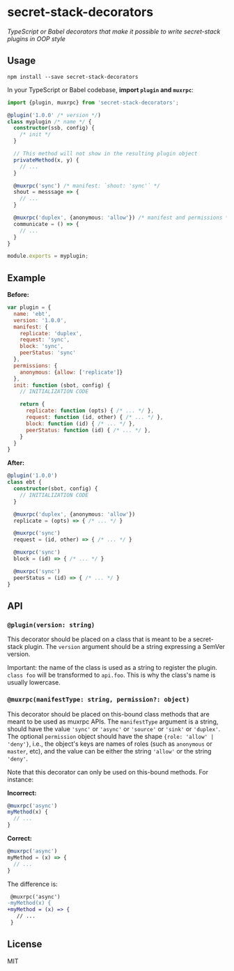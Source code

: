 # secret-stack-decorators

_TypeScript or Babel decorators that make it possible to write secret-stack plugins in OOP style_

## Usage

```
npm install --save secret-stack-decorators
```

In your TypeScript or Babel codebase, **import `plugin` and `muxrpc`**:

```typescript
import {plugin, muxrpc} from 'secret-stack-decorators';

@plugin('1.0.0' /* version */)
class myplugin /* name */ {
  constructor(ssb, config) {
    /* init */
  }

  // This method will not show in the resulting plugin object
  privateMethod(x, y) {
    // ...
  }

  @muxrpc('sync') /* manifest: `shout: 'sync'` */
  shout = messsage => {
    // ...
  }

  @muxrpc('duplex', {anonymous: 'allow'}) /* manifest and permissions */
  communicate = () => {
    // ...
  }
}

module.exports = myplugin;
```

## Example

**Before:**

```js
var plugin = {
  name: 'ebt',
  version: '1.0.0',
  manifest: {
    replicate: 'duplex',
    request: 'sync',
    block: 'sync',
    peerStatus: 'sync'
  },
  permissions: {
    anonymous: {allow: ['replicate']}
  },
  init: function (sbot, config) {
    // INITIALIZATION CODE

    return {
      replicate: function (opts) { /* ... */ },
      request: function (id, other) { /* ... */ },
      block: function (id) { /* ... */ },
      peerStatus: function (id) { /* ... */ },
    }
  }
}
```

**After:**

```typescript
@plugin('1.0.0')
class ebt {
  constructor(sbot, config) {
    // INITIALIZATION CODE
  }

  @muxrpc('duplex', {anonymous: 'allow'})
  replicate = (opts) => { /* ... */ }

  @muxrpc('sync')
  request = (id, other) => { /* ... */ }

  @muxrpc('sync')
  block = (id) => { /* ... */ }

  @muxrpc('sync')
  peerStatus = (id) => { /* ... */ }
}
```

## API

### `@plugin(version: string)`

This decorator should be placed on a class that is meant to be a secret-stack plugin. The `version` argument should be a string expressing a SemVer version.

Important: the name of the class is used as a string to register the plugin. `class foo` will be transformed to `api.foo`. This is why the class's name is usually lowercase.

### `@muxrpc(manifestType: string, permission?: object)`

This decorator should be placed on this-bound class methods that are meant to be used as muxrpc APIs. The `manifestType` argument is a string, should have the value `'sync'` or `'async'` or `'source'` or `'sink'` or `'duplex'`. The optional `permission` object should have the shape `{role: 'allow' | 'deny'}`, i.e., the object's keys are names of roles (such as `anonymous` or `master`, etc), and the value can be either the string `'allow'` or the string `'deny'`.

Note that this decorator can only be used on this-bound methods. For instance:

**Incorrect:**

```js
@muxrpc('async')
myMethod(x) {
  // ...
}
```

**Correct:**

```js
@muxrpc('async')
myMethod = (x) => {
  // ...
}
```

The difference is:

```diff
 @muxrpc('async')
-myMethod(x) {
+myMethod = (x) => {
   // ...
 }
```

## License

MIT
